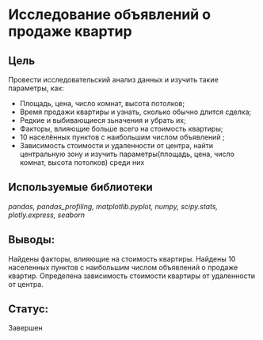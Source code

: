 # Исследование объявлений о продаже квартир

## Цель

Провести исследовательский анализ данных и изучить такие параметры, как:
- Площадь, цена, число комнат, высота потолков;
- Время продажи квартиры и узнать, сколько обычно длится сделка;
- Редкие и выбивающиеся зьначения и убрать их;
- Факторы, влияющие больше всего на стоимость квартиры;
- 10 населённых пунктов с наибольшим числом объявлений ;
- Зависимость стоимости и удаленности от центра, найти центральную зону и изучить параметры(площадь, цена, число комнат, высота потолков) среди них

## Используемые библиотеки
*pandas,*
*pandas_profiling,*
*matplotlib.pyplot,*
*numpy,*
*scipy.stats,*
*plotly.express,*
*seaborn*

## Выводы:
Найдены факторы, влияющие на стоимость квартиры. Найдены 10 населенных пунктов с наибольшим числом объявлений о продаже квартир. Определена зависимость стоимости квартиры от удаленности от центра.
## Статус:

Завершен